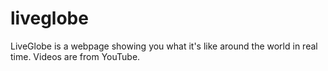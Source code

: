 # liveglobe
LiveGlobe is a webpage showing you what it's like around the world in real time. Videos are from YouTube.
